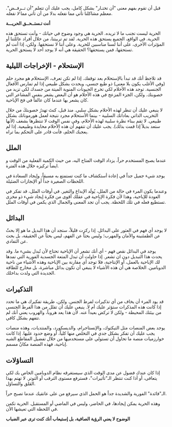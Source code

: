 قبل أن تقوم بفهم معنى "أن تختـار" بشكل كامل، يجب عليك أن تتعلم "أن تــرفــض". معظم مشاكلنا تأتي مما *نفعله* بدلا من أن تأتي مما *لا نفعله*.  

**أنت تـستــحــق الحريـــة** 

الحرية ليست تجنب ما لا تريده. الحرية هي وجود وضوح في حياتك - وأنت تستحق هذه الحرية. في الواقع، الجميع يستحق هذه الحرية. لقد تم تربيتنا، من خلال أفراد عائلتنا أو المؤثرات الأخرى، على أننا لسنا مناسبين للحرية. وعلى أننا لا نستحقها. ولكن، إذا أنت لم تستحقها، فمن يستحقها؟ الحقيقة هي أنه لا يوجد أحد لا يستحق الحرية.   


## الإستحلام - الإخراجات الليلية

قد تلاحظ أنك قد تبدأ بالإستحلام بعد توقفك. إذا لم تكن تعرف، الإستحلام هو مجرد حلم (وفي الأغلب يكون بلا معنى) ذو طبع جنسي، ويحدث بشكل طبيعي إذا لم تمارس الأفعال الجنسية. توجد هذه الأحلام لكي تخرج الحيونات المنوية الميتة من جسدك لكي تزيد من خصوبتك. ولكن، الجزء المزعج في هذه الأحلام هو أن البعض يشعر بنفس المشاعر التي كان يشعر بها عندما كان عالقاً في فخ الإباحية.   

لا ينبغي عليك أن تنظر لهذه الأحلام بشكل سلبي. منذ قبل، كنتَ تهدرُ خصوبتكَ من خلال التخريب الذاتي بعاداتك السلبية - بينما الأستحلام مجرد نتيجة لعمل هورموناتك بشكل طبيعي. لا تقم ببناء نظرة سلبية لهذه الأحلام، وفي نفس الوقت لا تنتظرها بشغف (لأنها ستعد بديلاً إذا قمت بذلك). يجب عليك أن تتفهم أن هذه الأحلام محايدة وطبيعية. إذا لم يعجبك الحلم، فأنت قادر على التحكم بما تراه.
    

## الملل
 
عندما يصبح المستخدم حراً، يزداد الوقت المتاح اليه، من حيث الكمية الفعلية من الوقت و ايضاً تركيزه خلال هذه الفترة.

يوجد شيء جميل جداً في إعادة أستكشاف ما كنت تستمتع به مسبقاً، وإيجاد السعادة في اللحظات الصغيرة جداً أو الإنجازات الضئيلة. 

وعندما يكون المرء في حالة من الملل، يُولَد الإبداع والتغير. في أوقات الملل، قد تفكر في العودة للإباحية، وهذا لأن فكرة الإباحية في عقلك أقوى من فكرة إيجاد شيء ذو مخزى تستطيع فعله في تلك اللحظة. يجب أن تجد المعنى والجمال الذي يكمن في أوقات الملل.  


## البدائل
لا يوجد أي فهم في العثور على البدائل. إذا ركزت قليلاً، ستجد أن هذا البديل ما هو إلا بحثٌ عن الطمئنينة والأمان والمهرب؛ وليس بحثاً عن الفهم، ليس بحثاً عن الحقيقة، بل بحث عن التفادي. 

يوجد في البدائل نقص فهم - أي أنك تشعر أن الإباحية تحتاج لأن تُبدل بشيء ما. وقد يحدث هذا التبديل دون ان تشعر. إذا حاولت أن تبدل المتعة الجسدية الفورية التي تمدها لك الإباحية بالعمل، أو الإنتاجية، فلا توجد أي مقارنة بين الإباحية وهذه الأشياء من ناحية الدوبامين. الخلاصة هي أن هذه الأشياء لا ينبغي أن تكون بدائل مباشرة، بل مخارج للطاقة الجديدة التي ولدت بداخلك.  


## التذكيرات

قد يود المرء أن يخاف من أي تذكيرات لفرط الجنس. ولكن، طريقة تفكيرك هي ما تحدد إذا كانت هذه المذكرات ستؤثر عليك أم لا. ينبغي عليك أن تقلل من هذا الفرط الجنسي من بيئتك المحيطة - ولكن لا تركض بعيداً عنه. ﻷن هذا يعد هروباً، والهروب يعني أنك لم تتفهم بشكل كافي. 

يوجد بعض المنصات مثل التيكتوك، والإنستاجرام، والديسكورد، والمنتديات، وهذه منصات يجب عليك أن تفكر بشكل جدي في التخلص منها كلياً، أو وضع حدود عليها. إذا كانت خوارزميات منصة ما تحاول أن تستولي على مستخدميها من خلال تفضيل المقاطع الشبه إباحية، فهذه المنصة مكانٌ مسمم. 

## التساؤلات

إذا كان عندك فضول عن مدى الوقت الذي سيستغرقه نظام الدوبامين الخاص بك لكي يتعافى، أو أذا كنت تنتظر الـ"تأثيرات"، فسترفع مستوى الترقب أو التوتر. لا تهتم بهذا القلق والتساؤل. 

الـ"فائدة" الفورية والشديدة جداً هو الحمل الذي سيرفع من على عاتقيك عندما تصبح حراً.

وهذه الحرية يمكن إيجادها، في الحاضر، وليس في الماضي أو المستقبل. الحرية تكمن في اللحظة التي تعيشها الأن.  

**الوضوح لا يعني الرؤية الصافية، بل إستيعاب أنك كنت ترى عبر الضباب**
